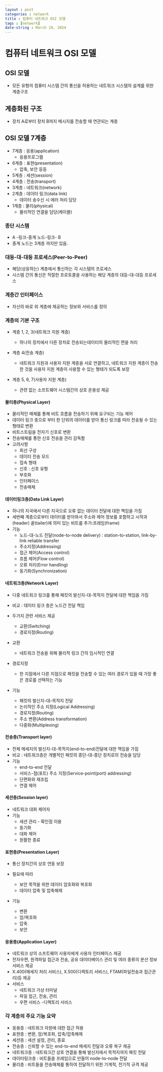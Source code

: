 ```yaml
---
layout : post
categories : network
title : 컴퓨터 네트워크 OSI 모델
tags : [network]
date-string : March 19, 2024
---
```


# 컴퓨터 네트워크 OSI 모델

## OSI 모델
- 모든 유형의 컴퓨터 시스템 간의 통신을 허용하는 네트워크 시스템의 설계를 위한 계층구조

## 계층화된 구조
- 장치 A로부터 장치 B까지 메시지를 전송할 때 연관되는 계층

## OSI 모델 7계층
- 7계층 : 응용(application)
  - 응용프로그램
- 6계층 : 표현(presentation)
  - 압축, 보안 등등
- 5계층 : 세션(session)
- 4계층 : 전송(transport)
- 3계층 : 네트워크(network)
- 2계층 : 데이터 링크(data link)
  - 데이터 송수신 시 에러 처리 담당
- 1계층 : 물리(physical)
  - 물리적인 연결을 담당(케이블)

### 종단 시스템
 - A -링크-중계 노드-링크- B
 - 중계 노드는 3계층 까지만 있음.

### 대등-대-대등 프로세스(Peer-to-Peer)
- 해당(상응하는) 계층에서 통신하는 각 시스템의 프로세스
- 시스템 간의 통신은 적절한 프로토콜을 사용하는 해당 계층의 대등-대-대등 프로세스

### 계층간 인터페이스
- 자신의 바로 위 계층에 제공하는 정보와 서비스를 정의

### 계층의 기본 구조
- 계층 1, 2, 3(네트워크 지원 계층)
  - 하나의 장치에서 다른 장치로 전송되는데이터의 물리적인 면을 처리

- 계층 4(전송 계층)
  - 네트워크 지원과 사용자 지원 계층을 서로 연결하고, 네트워크 지원 계층이 전송한 것을 사용자 지원 계층이 사용할 수 있는 형태가 되도록 보장

- 계층 5, 6, 7(사용자 지원 계층)
  - 관련 없는 소프트웨어 시스템간의 상호 운용성 제공

#### 물리층(Physical Layer)
- 물리적인 매체를 통해 비트 흐름을 전송하기 위해 요구되는 기능 제어
- 데이터 링크 층으로 부터 한 단위의 데이터를 받아 통신 링크를 따라 전송될 수 있는 형태로 변환
- 비트스트림을 전자기 신호로 변환
- 전송매체를 통한 신호 전송을 관리 감독함
- 고려사항
  - 회선 구성
  - 데이터 전송 모드
  - 접속 형태
  - 신호 : 신호 유형
  - 부호화
  - 인터페이스
  - 전송매체

#### 데이터링크층(Data Link Layer)
- 하나의 지국에서 다른 지국으로 오류 없는 데이터 전달에 대한 책임을 가짐
- 세번째 계층으로부터 데이터를 받아와서 주소와 제어 정보를 포함하고 시작과(header) 끝(tailer)에 의미 있는 비트를 추가:프레임(frame)
- 기능
  - 노드-대-노드 전달(node-to-node delivery) : station-to-station, link-by-link reliable transfer
  - 주소지정(Addressing)
  - 접근 제어(Access control)
  - 흐름 제어(Flow control)
  - 오류 처리(Error handling)
  - 동기화(Synchronization)

#### 네트워크층(Network Layer)
- 다중 네트워크 링크를 통해 패킷의 발신지-대-목적지 전달에 대한 책임을 가짐
- 비교 : 데이터 링크 층은 노드간 전달 책임
- 두가지 관련 서비스 제공
  - 교환(Switching)
  - 경로지정(Routing)

- 교환
  - 네트워크 전송을 위해 물리적 링크 간의 임시적인 연결

- 경로지정
  - 한 지점에서 다른 지점으로 패킷을 전송할 수 있는 여러 경로가 있을 때 가장 좋은 경로를 선택하는 기능

- 기능
  - 패킷의 발신지-대-목적지 전달
  - 논리적인 주소 지정(Logical Addressing)
  - 경로지정(Routing)
  - 주소 변환(Address transformation)
  - 다중화(Multiplexing)

#### 전송층(Transport layer)
- 전체 메세지의 발신지-대-목적지(end-to-end)전달에 대한 책임을 가짐
- 비교 : 네트워크층은 개별적인 패킷의 종단-대-종단 장치로의 전송을 담당
- 기능
  - end-to-end 전달
  - 서비스-점(포트) 주소 지정(Service-point(port) addressing)
  - 단편화와 재조립
  - 연결 제어

#### 세션층(Session layer)
- 네트워크 대화 제어자
- 기능
  - 세션 관리 - 확인점 이용
  - 동기화
  - 대화 제어
  - 원활한 종료

#### 표현층(Presentation Layer)
- 통신 장치간의 상호 연동 보장
- 필요에 따라
  - 보안 목적을 위한 데이터 암호화와 복호화
  - 데이터 압축 및 압축해제

- 기능
  - 변환
  - 암/복호화
  - 압축
  - 보안

#### 응용층(Application Layer)
- 네트워크 상의 소프트웨어 사용자에게 사용자 인터페이스 제공
- 전자우편, 원격파일 접근과 전송, 공유 데이터베이스 관리 및 여러 종류의 분산 정보 서비스 제공
- X.400(메세지 처리 서비스), X.500(디렉토리 서비스), FTAM(파일전송과 접근관리)등 제공
- 서비스
  - 네트워크 가상 터미널
  - 파일 접근, 전송, 관리
  - 우편 서비스
  -디렉토리 서비스


### 각 계층의 주요 기능 요약
- 응용층 : 네트워크 자원에 대한 접근 허용
- 표현층 : 변환, 암/복호화, 압축/압축해제
- 세션층 : 세션 설정, 관리, 종료
- 전송층 : 신뢰할 수 있는 end-to-end 메세지 전달과 오류 복구 제공
- 네트워크층 : 네트워크간 상호 연결을 통해 발신지에서 목적지까지 패킷 전달
- 데이터링크층 : 비트들을 프레임으로 만들어 node-to-node 전달
- 물리층 : 비트들을 전송매체를 통하여 전달하기 위한 기계적, 전기적 규격 제공